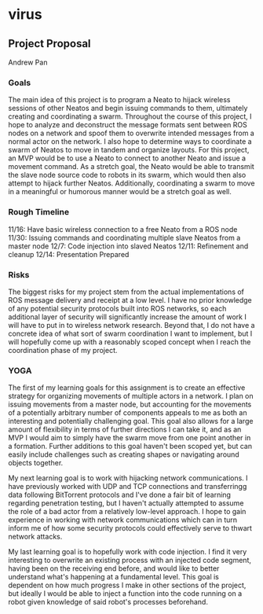 # virus

## Project Proposal

Andrew Pan

### Goals

The main idea of this project is to program a Neato to hijack wireless sessions of other Neatos and begin issuing commands to them, ultimately creating and coordinating a swarm.  Throughout the course of this project, I hope to analyze and deconstruct the message formats sent between ROS nodes on a network and spoof them to overwrite intended messages from a normal actor on the network.  I also hope to determine ways to coordinate a swarm of Neatos to move in tandem and organize layouts. For this project, an MVP would be to use a Neato to connect to another Neato and issue a movement command.  As a stretch goal, the Neato would be able to transmit the slave node source code to robots in its swarm, which would then also attempt to hijack further Neatos.  Additionally, coordinating a swarm to move in a meaningful or humorous manner would be a stretch goal as well.

### Rough Timeline

11/16: Have basic wireless connection to a free Neato from a ROS node
11/30: Issuing commands and coordinating multiple slave Neatos from a master node
12/7: Code injection into slaved Neatos
12/11: Refinement and cleanup
12/14: Presentation Prepared

### Risks

The biggest risks for my project stem from the actual implementations of ROS message delivery and receipt at a low level.  I have no prior knowledge of any potential security protocols built into ROS networks, so each additional layer of security will significantly increase the amount of work I will have to put in to wireless network research.  Beyond that, I do not have a concrete idea of what sort of swarm coordination I want to implement, but I will hopefully come up with a reasonably scoped concept when I reach the coordination phase of my project.

### YOGA

The first of my learning goals for this assignment is to create an effective strategy for organizing movements of multiple actors in a network.  I plan on issuing movements from a master node, but accounting for the movements of a potentially arbitrary number of components appeals to me as both an interesting and potentially challenging goal.  This goal also allows for a large amount of flexibility in terms of further directions I can take it, and as an MVP I would aim to simply have the swarm move from one point another in a formation.  Further additions to this goal haven't been scoped yet, but can easily include challenges such as creating shapes or navigating around objects together.

My next learning goal is to work with hijacking network communications.  I have previously worked with UDP and TCP connections and transferringg data following BitTorrent protocols and I've done a fair bit of learning regarding penetration testing, but I haven't actually attempted to assume the role of a bad actor from a relatively low-level approach.  I hope to gain experience in working with network communications which can in turn inform me of how some security protocols could effectively serve to thwart network attacks.

My last learning goal is to hopefully work with code injection.  I find it very interesting to overwrite an existing process with an injected code segment, having been on the receiving end before, and would like to better understand what's happening at a fundamental level.  This goal is dependent on how much progress I make in other sections of the project, but ideally I would be able to inject a function into the code running on a robot given knowledge of said robot's processes beforehand.